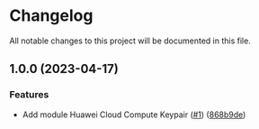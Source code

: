 # Changelog

All notable changes to this project will be documented in this file.

## 1.0.0 (2023-04-17)


### Features

* Add module Huawei Cloud Compute Keypair ([#1](https://github.com/cloud-labs-infra/terraform-huaweicloud-keypair/issues/1)) ([868b9de](https://github.com/cloud-labs-infra/terraform-huaweicloud-keypair/commit/868b9deab003cb3d786a3f0cb505df184a89988a))
